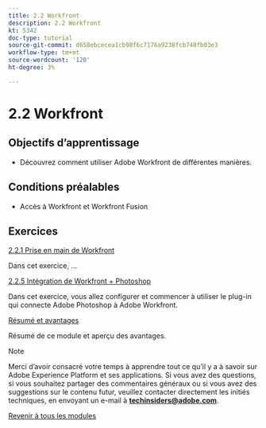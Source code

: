 ```yaml
---
title: 2.2 Workfront
description: 2.2 Workfront
kt: 5342
doc-type: tutorial
source-git-commit: d658ebcecea1cb98f6c7176a9238fcb740fb03e3
workflow-type: tm+mt
source-wordcount: '120'
ht-degree: 3%

---
```


# 2.2 Workfront

## Objectifs d’apprentissage

- Découvrez comment utiliser Adobe Workfront de différentes manières.

## Conditions préalables

- Accès à Workfront et Workfront Fusion

## Exercices

[2.2.1 Prise en main de Workfront](./ex1.md)

Dans cet exercice, ...

[2.2.5 Intégration de Workfront + Photoshop](./ex5.md)

Dans cet exercice, vous allez configurer et commencer à utiliser le plug-in qui connecte Adobe Photoshop à Adobe Workfront.

[Résumé et avantages](./summary.md)

Résumé de ce module et aperçu des avantages.

>[!NOTE]
>
>Merci d’avoir consacré votre temps à apprendre tout ce qu’il y a à savoir sur Adobe Experience Platform et ses applications. Si vous avez des questions, si vous souhaitez partager des commentaires généraux ou si vous avez des suggestions sur le contenu futur, veuillez contacter directement les initiés techniques, en envoyant un e-mail à **techinsiders@adobe.com**.

[Revenir à tous les modules](../../../overview.md)
